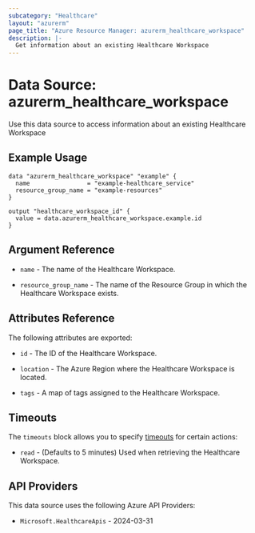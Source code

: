 ```yaml
---
subcategory: "Healthcare"
layout: "azurerm"
page_title: "Azure Resource Manager: azurerm_healthcare_workspace"
description: |-
  Get information about an existing Healthcare Workspace
---
```


# Data Source: azurerm_healthcare_workspace

Use this data source to access information about an existing Healthcare Workspace

## Example Usage

```hcl
data "azurerm_healthcare_workspace" "example" {
  name                = "example-healthcare_service"
  resource_group_name = "example-resources"
}

output "healthcare_workspace_id" {
  value = data.azurerm_healthcare_workspace.example.id
}
```

## Argument Reference

* `name` - The name of the Healthcare Workspace.

* `resource_group_name` - The name of the Resource Group in which the Healthcare Workspace exists.

## Attributes Reference

The following attributes are exported:

* `id` - The ID of the Healthcare Workspace.

* `location` - The Azure Region where the Healthcare Workspace is located.

* `tags` - A map of tags assigned to the Healthcare Workspace.

## Timeouts

The `timeouts` block allows you to specify [timeouts](https://developer.hashicorp.com/terraform/language/resources/configure#define-operation-timeouts) for certain actions:

* `read` - (Defaults to 5 minutes) Used when retrieving the Healthcare Workspace.

## API Providers
<!-- This section is generated, changes will be overwritten -->
This data source uses the following Azure API Providers:

* `Microsoft.HealthcareApis` - 2024-03-31
